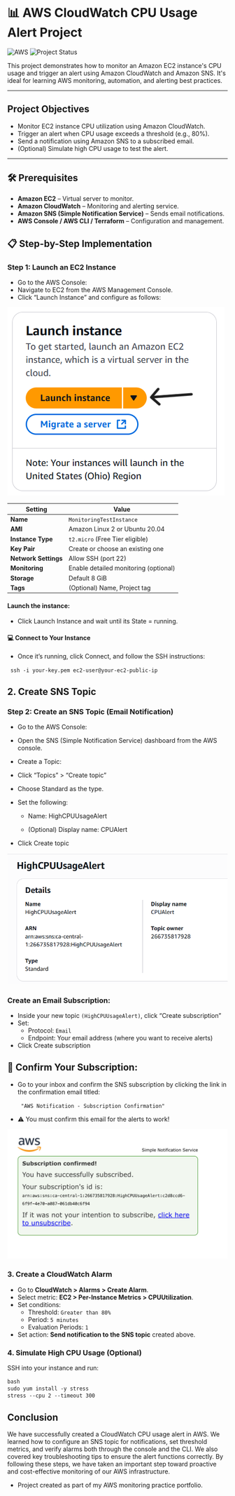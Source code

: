 
# 📊 AWS CloudWatch CPU Usage Alert Project
![AWS](https://img.shields.io/badge/Built%20with-AWS-orange?style=flat&logo=amazonaws)
![Project Status](https://img.shields.io/badge/status-in--progress-yellow)

This project demonstrates how to monitor an Amazon EC2 instance's CPU usage and trigger an alert using Amazon CloudWatch and Amazon SNS. It's ideal for learning AWS monitoring, automation, and alerting best practices.

---

## Project Objectives

- Monitor EC2 instance CPU utilization using Amazon CloudWatch.
- Trigger an alert when CPU usage exceeds a threshold (e.g., 80%).
- Send a notification using Amazon SNS to a subscribed email.
- (Optional) Simulate high CPU usage to test the alert.

---

## 🛠️ Prerequisites

- **Amazon EC2** – Virtual server to monitor.
- **Amazon CloudWatch** – Monitoring and alerting service.
- **Amazon SNS (Simple Notification Service)** – Sends email notifications.
- **AWS Console / AWS CLI / Terraform** – Configuration and management.

## 📋 Step-by-Step Implementation
  
### Step 1: Launch an EC2 Instance    
- Go to the AWS Console:
- Navigate to EC2 from the AWS Management Console.
-  Click “Launch Instance” and configure as follows:
  
  ![image alt](https://github.com/Juniorklb/AWS-CPU-cloudwatch-usage-alert/blob/48aec178d0986b93e5d9f3d242cbef4571d45aca/image/EC2.PNG)

| Setting                  | Value                           |
|--------------------------|---------------------------------|
| **Name**                 | `MonitoringTestInstance`        |
| **AMI**                  | Amazon Linux 2 or Ubuntu 20.04  |
| **Instance Type**        | `t2.micro` (Free Tier eligible) |
| **Key Pair**             | Create or choose an existing one |
| **Network Settings**     | Allow SSH (port 22)             |
| **Monitoring**           | Enable detailed monitoring (optional) |
| **Storage**              | Default 8 GiB                   |
| **Tags**                 | (Optional) Name, Project tag    |

#### Launch the instance:
- Click Launch Instance and wait until its State = running.

#### 💻 Connect to Your Instance
- Once it’s running, click Connect, and follow the SSH instructions:

 `` ssh -i your-key.pem ec2-user@your-ec2-public-ip``

## 2. Create SNS Topic
### Step 2: Create an SNS Topic (Email Notification)
- Go to the AWS Console:
- Open the SNS (Simple Notification Service) dashboard from the AWS console.

- Create a Topic:
- Click “Topics” > “Create topic”

- Choose Standard as the type.

- Set the following:

    - Name: HighCPUUsageAlert

    - (Optional) Display name: CPUAlert
- Click Create topic
  
![image alt](https://github.com/Juniorklb/AWS-CPU-cloudwatch-usage-alert/blob/2434d33a3e419f0b7351dbf50a13f347366a4704/image/SNNS.PNG)

### Create an Email Subscription:
- Inside your new topic ``(HighCPUUsageAlert)``, click “Create subscription”
- Set:
   - Protocol: ``Email``
   - Endpoint: Your email address (where you want to receive alerts)
- Click Create subscription

## 📩 Confirm Your Subscription:

- Go to your inbox and confirm the SNS subscription by clicking the link in the confirmation email titled:

    `` "AWS Notification - Subscription Confirmation"``

- ⚠️ You must confirm this email for the alerts to work!
  
 ![image alt](https://github.com/Juniorklb/AWS-CPU-cloudwatch-usage-alert/blob/a6d533a9c1a667080f5f3568a4aa1b9326c3f831/image/IMG_6838.jpeg) 
 
### 3. Create a CloudWatch Alarm
- Go to **CloudWatch > Alarms > Create Alarm**.
- Select metric: **EC2 > Per-Instance Metrics > CPUUtilization**.
- Set conditions:
  - Threshold: `Greater than 80%`
  - Period: `5 minutes`
  - Evaluation Periods: `1`
- Set action: **Send notification to the SNS topic** created above.

### 4. Simulate High CPU Usage (Optional)
SSH into your instance and run:
     
    bash
    sudo yum install -y stress
    stress --cpu 2 --timeout 300

## Conclusion

We have successfully created a CloudWatch CPU usage alert in AWS. We learned how to configure an SNS topic for notifications, set threshold metrics, and verify alarms both through the console and the CLI. We also covered key troubleshooting tips to ensure the alert functions correctly. By following these steps, we have taken an important step toward proactive and cost-effective monitoring of our AWS infrastructure.

- Project created as part of my AWS monitoring practice portfolio.
